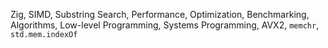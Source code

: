 Zig, SIMD, Substring Search, Performance, Optimization, Benchmarking, Algorithms, Low-level Programming, Systems Programming, AVX2, `memchr`, `std.mem.indexOf`
